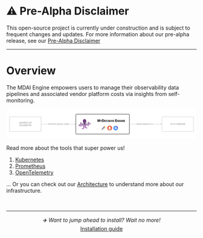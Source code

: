# ⚠️ **Pre-Alpha Disclaimer**
This open-source project is currently under construction and is subject to frequent changes and updates. For more information about our pre-alpha release, see our [Pre-Alpha Disclaimer](./DISCLAIMER.md)

----

# Overview

The MDAI Engine empowers users to manage their observability data pipelines and associated vendor platform costs via insights from self-monitoring.

[![Overview](./media/overview.png)](./media/overview.png)

Read more about the tools that super power us!
1. [Kubernetes](https://kubernetes.io/)
2. [Prometheus](https://prometheus.io/)
3. [OpenTelemetry](https://opentelemetry.io/)

... Or you can check out our [Architecture](./intro/architecture.md) to understand more about our infrastructure.

<br />

----

<p style="text-align: center;">
  <em>✈️ Want to jump ahead to install? Wait no more!</em><br />
  <a href="./install/installation.md">Installation guide</a>
</p>
